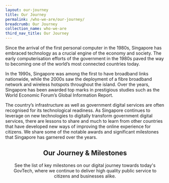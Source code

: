 ```yaml
---
layout: our-journey
title: Our Journey
permalink: /who-we-are/our-journey/
breadcrumb: Our Journey
collection_name: who-we-are
third_nav_title: Our Journey
---
```

Since the arrival of the first personal computer in the 1980s, Singapore has embraced technology as a crucial engine of the economy and society. The early computerisation efforts of the government in the 1980s paved the way to becoming one of the world’s most connected countries today.

In the 1990s, Singapore was among the first to have broadband links nationwide, while the 2000s saw the deployment of a fibre broadband network and wireless hotspots throughout the island. Over the years, Singapore has been awarded top marks in prestigious studies such as the World Economic Forum’s Global Information Report.

The country’s infrastructure as well as government digital services are often recognised for its technological readiness. As Singapore continues to leverage on new technologies to digitally transform government digital services, there are lessons to share and much to learn from other countries that have developed new ways of improving the online experience for citizens. We share some of the notable awards and significant milestones that Singapore has garnered over the years. 


## **<center>Our Journey &amp; Milestones</center>**

<center> See the list of key milestones on our digital journey towards today's GovTech, where we continue to deliver high quality public service to citizens and businesses alike. </center>

<!-- Refer to _data/our-journey.yml to edit Our Journey & Milestones content -->